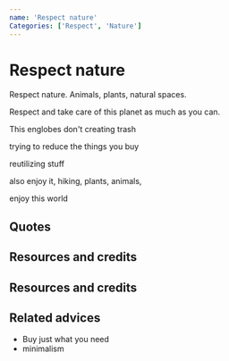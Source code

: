 ```yaml
---
name: 'Respect nature'
Categories: ['Respect', 'Nature']
---
```

# Respect nature

Respect nature. Animals, plants, natural spaces.

Respect and take care of this planet as much as you can.

This englobes don't creating trash

trying to reduce the things you buy

reutilizing stuff

also enjoy it, hiking, plants, animals,

enjoy this world

## Quotes

## Resources and credits

## Resources and credits

## Related advices

- Buy just what you need
- minimalism
